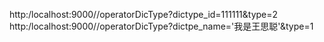 http:/localhost:9000//operatorDicType?dictype_id=111111&type=2
http:/localhost:9000//operatorDicType?dictpe_name='我是王思聪'&type=1
